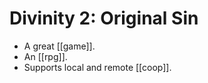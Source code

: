 # Divinity 2: Original Sin

- A great [[game]].
- An [[rpg]].
- Supports local and remote [[coop]].

